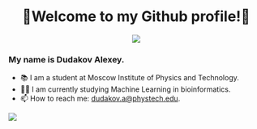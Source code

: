 <div id="header" align="center">
  <h1> 🌟Welcome to my Github profile!🌟 </h1>
  <img src='https://media4.giphy.com/media/3o7TKz2eMXx7dn95FS/giphy.gif?cid=ecf05e47vqbb4bixqkf499pvvirbne32fl772tfqxa1kn3u1&rid=giphy.gif&ct=g'/>
</div>

### My name is Dudakov Alexey. 
- 📚 I am a student at Moscow Institute of Physics and Technology.
- 👨‍💻 I am currently studying Machine Learning in bioinformatics.
- 📫 How to reach me: dudakov.a@phystech.edu.

[![](https://img.shields.io/badge/-@xiaoluoboding-%23181717?style=flat-square&logo=github)](https://github.com/dxdydakov)
